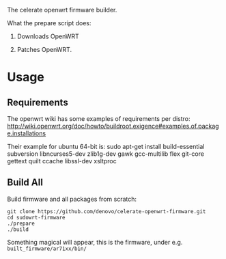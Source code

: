 The celerate openwrt firmware builder.

What the prepare script does:

1. Downloads OpenWRT

2. Patches OpenWRT.

# Usage

## Requirements

The openwrt wiki has some examples of requirements per distro:
http://wiki.openwrt.org/doc/howto/buildroot.exigence#examples.of.package.installations

Their example for ubuntu 64-bit is:
    sudo apt-get install build-essential subversion libncurses5-dev zlib1g-dev gawk gcc-multilib flex git-core gettext quilt ccache libssl-dev xsltproc

## Build All

Build firmware and all packages from scratch:

    git clone https://github.com/denovo/celerate-openwrt-firmware.git
    cd sudowrt-firmware
    ./prepare
    ./build

Something magical will appear, this is the firmware, under e.g. `built_firmware/ar71xx/bin/`
